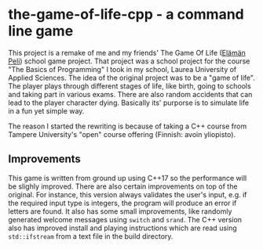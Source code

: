 # the-game-of-life-cpp - a command line game

This project is a remake of me and my friends' The Game Of Life ([Elämän Peli](https://github.com/ehkuitti/elaman-peli-java)) school game project. That project
was a school project for the course "The Basics of Programming" I took in my school, Laurea University of Applied Sciences. The idea of the original project was to
be a "game of life". The player plays through different stages of life, like birth, going to schools and taking part in various exams. There are also random
accidents that can lead to the player character dying. Basically its' purporse is to simulate life in a fun yet simple way. 

The reason I started the rewriting is because of taking a C++ course from Tampere University's "open" course offering (Finnish: avoin yliopisto).

## Improvements

This game is written from ground up using C++17 so the performance will be slighly improved. There are also certain improvements on top of the original. For instance,
this version always validates the user's input, e.g. if the required input type is integers, the program will produce an error if letters are found. It also has 
some small improvements, like randomly generated welcome messages using `switch` and `srand`. The C++ version also has improved install and playing instructions
which are read using `std::ifstream` from a text file in the build directory. 
